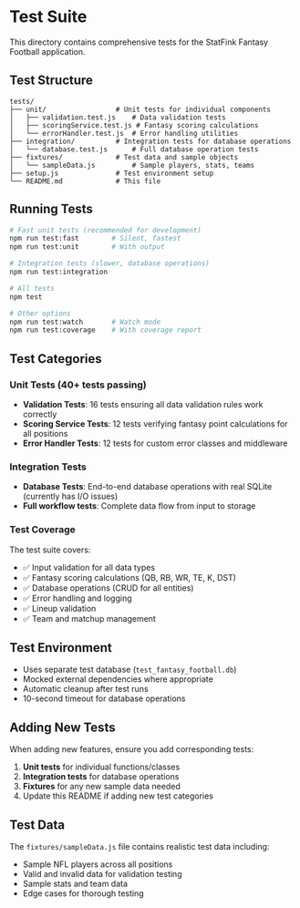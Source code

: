 # Test Suite

This directory contains comprehensive tests for the StatFink Fantasy Football application.

## Test Structure

```
tests/
├── unit/                 # Unit tests for individual components
│   ├── validation.test.js    # Data validation tests
│   ├── scoringService.test.js # Fantasy scoring calculations
│   └── errorHandler.test.js  # Error handling utilities
├── integration/          # Integration tests for database operations
│   └── database.test.js      # Full database operation tests
├── fixtures/             # Test data and sample objects
│   └── sampleData.js         # Sample players, stats, teams
├── setup.js              # Test environment setup
└── README.md             # This file
```

## Running Tests

```bash
# Fast unit tests (recommended for development)
npm run test:fast        # Silent, fastest
npm run test:unit        # With output

# Integration tests (slower, database operations)
npm run test:integration

# All tests
npm test

# Other options
npm run test:watch       # Watch mode
npm run test:coverage    # With coverage report
```

## Test Categories

### Unit Tests (40+ tests passing)
- **Validation Tests**: 16 tests ensuring all data validation rules work correctly
- **Scoring Service Tests**: 12 tests verifying fantasy point calculations for all positions
- **Error Handler Tests**: 12 tests for custom error classes and middleware

### Integration Tests
- **Database Tests**: End-to-end database operations with real SQLite (currently has I/O issues)
- **Full workflow tests**: Complete data flow from input to storage

### Test Coverage
The test suite covers:
- ✅ Input validation for all data types
- ✅ Fantasy scoring calculations (QB, RB, WR, TE, K, DST)
- ✅ Database operations (CRUD for all entities)
- ✅ Error handling and logging
- ✅ Lineup validation
- ✅ Team and matchup management

## Test Environment
- Uses separate test database (`test_fantasy_football.db`)
- Mocked external dependencies where appropriate
- Automatic cleanup after test runs
- 10-second timeout for database operations

## Adding New Tests
When adding new features, ensure you add corresponding tests:

1. **Unit tests** for individual functions/classes
2. **Integration tests** for database operations
3. **Fixtures** for any new sample data needed
4. Update this README if adding new test categories

## Test Data
The `fixtures/sampleData.js` file contains realistic test data including:
- Sample NFL players across all positions
- Valid and invalid data for validation testing
- Sample stats and team data
- Edge cases for thorough testing